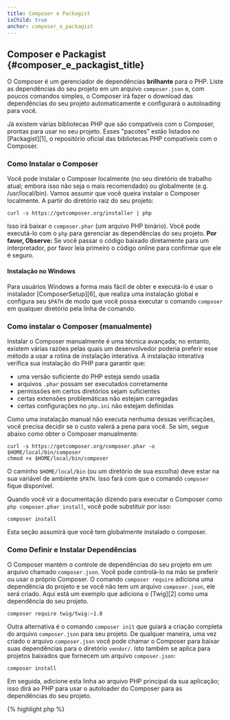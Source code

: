 ```yaml
---
title: Composer e Packagist
isChild: true
anchor: composer_e_packagist
---
```


## Composer e Packagist {#composer_e_packagist_title}

O Composer é um gerenciador de dependências **brilhante** para o PHP. Liste as dependências do seu projeto em um
arquivo `composer.json` e, com poucos comandos simples, o Composer irá fazer o download das dependências do seu
projeto automaticamente e configurará o autoloading para você.

Já existem várias bibliotecas PHP que são compatíveis com o Composer, prontas para usar no seu projeto. Esses "pacotes"
estão listados no [Packagist][1], o repositório oficial das bibliotecas PHP compatíveis com o Composer.

### Como Instalar o Composer

Você pode instalar o Composer localmente (no seu diretório de trabalho atual; embora isso não seja o mais recomendado)
ou globalmente (e.g. /usr/local/bin). Vamos assumir que você queira instalar o Composer localmente. A partir do
diretório raiz do seu projeto:

    curl -s https://getcomposer.org/installer | php

Isso irá baixar o `composer.phar` (um arquivo PHP binário). Você pode executá-lo com o `php` para gerenciar as
dependências do seu projeto. <strong>Por favor, Observe:</strong> Se você passar o código baixado diretamente para um
interpretador, por favor leia primeiro o código online para confirmar que ele é seguro.

#### Instalação no Windows
Para usuários Windows a forma mais fácil de obter e executá-lo é usar o instalador [ComposerSetup][6], que realiza uma 
instalação global e configura seu `$PATH` de modo que você possa executar o comando `composer` em qualquer diretório 
pela linha de comando. 

### Como instalar o Composer (manualmente)

Instalar o Composer manualmente é uma técnica avançada; no entanto, existem várias razões pelas quais um
desenvolvedor poderia preferir esse método a usar a rotina de instalação interativa. A instalação interativa verifica
sua instalação do PHP para garantir que:

- uma versão suficiente do PHP esteja sendo usada
- arquivos `.phar` possam ser executados corretamente
- permissões em certos diretórios sejam suficientes
- certas extensões problemáticas não estejam carregadas
- certas configurações no `php.ini` não estejam definidas

Como uma instalação manual não executa nenhuma dessas verificações, você precisa decidir se o custo valerá a pena
para você. Se sim, segue abaixo como obter o Composer manualmente:

    curl -s https://getcomposer.org/composer.phar -o $HOME/local/bin/composer
    chmod +x $HOME/local/bin/composer

O caminho `$HOME/local/bin` (ou um diretório de sua escolha) deve estar na sua variável de ambiente `$PATH`. Isso
fará com que o comando `composer` fique disponível.

Quando você vir a documentação dizendo para executar o Composer como `php composer.phar install`, você pode
substituir por isso:

    composer install

Esta seção assumirá que você tem globalmente instalado o composer.

### Como Definir e Instalar Dependências

O Composer mantém o controle de dependências do seu projeto em um arquivo chamado `composer.json`. Você pode
controlá-lo na mão se preferir ou usar o próprio Composer. O comando `composer require` adiciona uma dependência do
projeto e se você não tem um arquivo `composer.json`, ele será criado. Aqui está um exemplo que adiciona
o [Twig][2] como uma dependência do seu projeto.

    composer require twig/twig:~1.8

Outra alternativa é o comando `composer init` que guiará a criação completa do arquivo `composer.json` para
seu projeto. De qualquer maneira, uma vez criado o arquivo `composer.json` você pode chamar o Composer para baixar suas
dependências para o diretório `vendor/`. Isto também se aplica para projetos baixados que fornecem um arquivo
`composer.json`:

    composer install

Em seguida, adicione esta linha ao arquivo PHP principal da sua aplicação; isso dirá ao PHP para usar o autoloader do
Composer para as dependências do seu projeto.

{% highlight php %}
<?php
require 'vendor/autoload.php';
{% endhighlight %}

Agora você pode usar as dependências do seu projeto, e elas serão carregadas automaticamente sob demanda.

### Atualizando suas dependências

O Composer cria um arquivo chamado `composer.lock` que armazena a versão exata de cada pacote baixado quando você
executou `php composer.phar install`. Se você compartilhar seu projeto com outros desenvolvedores e o arquivo
`composer.lock` é parte da sua distribuição, quando executarem `php composer.phar install` eles receberão as mesmas
versões como você.
Para atualizar suas dependências, execute `php composer.phar update`.
Isso é muito útil quando você define as versões requiridas. Por exemplo, a versão requerida de `~1.8` significa "qualquer
versão mais recente que `1.8.0`, mas menos recente do que `2.0.x-dev`". Você também pode usar o curinga `*` como `1.8.*`. 
Agora o comando `php composer.phar update` do Composer atualizará todas as suas dependências para a versão mais recente 
que se encaixa às restrições definidas.

### Notificações de Atualização

Para receber notificações sobre novas versões você pode se inscrever no [VersionEye][3], um serviço web que pode
monitorar sua conta GitHub e BitBucket para arquivos `composer.json` e envia emails com as novas versões do pacote.

### Verificando suas dependências para as questões de segurança

O [Security Advisories Checker][4] é um serviço web e uma ferramenta de linha de comando, ambos examinarão seu arquivo
`composer.lock` e dirão se você precisa atualizar alguma das dependências.

* [Aprenda sobre o Composer][5]

[1]: http://packagist.org/
[2]: http://twig.sensiolabs.org
[3]: https://www.versioneye.com/
[4]: https://security.sensiolabs.org/
[5]: http://getcomposer.org/doc/00-intro.md
[6]: https://getcomposer.org/Composer-Setup.exe